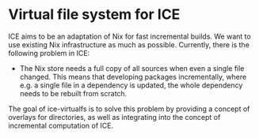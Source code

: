# Virtual file system for ICE

ICE aims to be an adaptation of Nix for fast incremental builds. We want to use existing Nix
infrastructure as much as possible. Currently, there is the following problem in ICE:
 - The Nix store needs a full copy of all sources when even a single file changed.
   This means that developing packages incrementally, where e.g. a single file in a
   dependency is updated, the whole dependency needs to be rebuilt from scratch.

The goal of ice-virtualfs is to solve this problem by providing a concept of overlays
for directories, as well as integrating into the concept of incremental computation of ICE.

